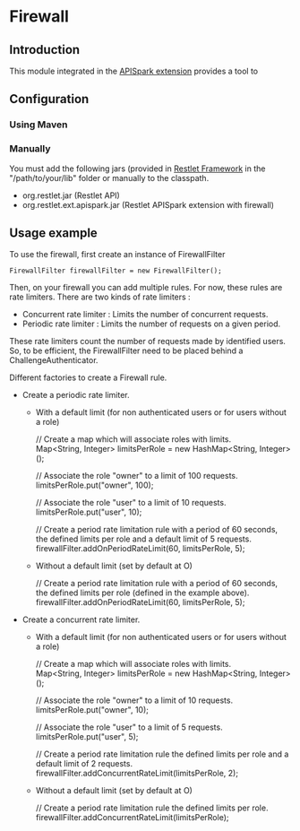 # Firewall

## Introduction

This module integrated in the [APISpark extension](/apispark.md) provides a tool to 

## Configuration

### Using Maven

### Manually 

You must add the following jars (provided in 
[Restlet Framework](http://restlet.com/download/current#release=unstable&edition=jse&distribution=zip) in the "/path/to/your/lib" folder or manually to the classpath.

*   org.restlet.jar (Restlet API)
* 	org.restlet.ext.apispark.jar (Restlet APISpark extension with firewall)


## Usage example

To use the firewall, first create an instance of FirewallFilter

	FirewallFilter firewallFilter = new FirewallFilter();

Then, on your firewall you can add multiple rules. For now, these rules are rate limiters.
There are two kinds of rate limiters : 
* Concurrent rate limiter : Limits the number of concurrent requests.
* Periodic rate limiter : Limits the number of requests on a given period.

These rate limiters count the number of requests made by identified users. So, to be efficient, the FirewallFilter need to be placed behind a ChallengeAuthenticator.

Different factories to create a Firewall rule.

* Create a periodic rate limiter.

  * With a default limit (for non authenticated users or for users without a role)  


	// Create a map which will associate roles with limits.  
	Map&lt;String, Integer&gt; limitsPerRole = new HashMap&lt;String, Integer&gt;();

	// Associate the role "owner" to a limit of 100 requests.  
	limitsPerRole.put("owner", 100);

	// Associate the role "user" to a limit of 10 requests.  
	limitsPerRole.put("user", 10);

	// Create a period rate limitation rule with a period of 60 seconds, the defined limits per role and a default limit of 5 requests.  
	firewallFilter.addOnPeriodRateLimit(60, limitsPerRole, 5);

  
  * Without a default limit (set by default at O)  

	// Create a period rate limitation rule with a period of 60 seconds, the defined limits per role (defined in the example above).  
	firewallFilter.addOnPeriodRateLimit(60, limitsPerRole, 5);

* Create a concurrent rate limiter.

  * With a default limit (for non authenticated users or for users without a role)  

	// Create a map which will associate roles with limits.  
	Map&lt;String, Integer&gt; limitsPerRole = new HashMap&lt;String, Integer&gt;();

	// Associate the role "owner" to a limit of 10 requests.  
	limitsPerRole.put("owner", 10);

	// Associate the role "user" to a limit of 5 requests.  
	limitsPerRole.put("user", 5);
	
	// Create a period rate limitation rule the defined limits per role and a default limit of 2 requests.  
	firewallFilter.addConcurrentRateLimit(limitsPerRole, 2);

  * Without a default limit (set by default at O)  

	// Create a period rate limitation rule the defined limits per role.  
	firewallFilter.addConcurrentRateLimit(limitsPerRole);
